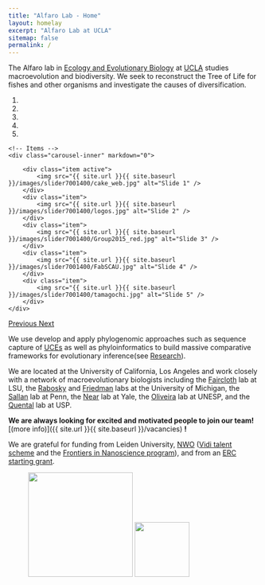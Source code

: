 ```yaml
---
title: "Alfaro Lab - Home"
layout: homelay
excerpt: "Alfaro Lab at UCLA"
sitemap: false
permalink: /
---
```


The Alfaro lab in [Ecology and Evolutionary Biology](https://www.eeb.ucla.edu/) at [UCLA](http://www.ucla.edu/) studies macroevolution and biodiversity. We seek to reconstruct the Tree of Life for fishes and other organisms and investigate the causes of diversification.
 

<div markdown="0" id="carousel" class="carousel slide" data-ride="carousel" data-interval="5000" data-pause="hover" >
    <!-- Menu -->
    <ol class="carousel-indicators">
        <li data-target="#carousel" data-slide-to="0" class="active"></li>
        <li data-target="#carousel" data-slide-to="1"></li>
        <li data-target="#carousel" data-slide-to="2"></li>
        <li data-target="#carousel" data-slide-to="3"></li>
        <li data-target="#carousel" data-slide-to="4"></li>
    </ol>

    <!-- Items -->
    <div class="carousel-inner" markdown="0">

        <div class="item active">
            <img src="{{ site.url }}{{ site.baseurl }}/images/slider7001400/cake_web.jpg" alt="Slide 1" />
        </div>
        <div class="item">
            <img src="{{ site.url }}{{ site.baseurl }}/images/slider7001400/logos.jpg" alt="Slide 2" />
        </div>
        <div class="item">
            <img src="{{ site.url }}{{ site.baseurl }}/images/slider7001400/Group2015_red.jpg" alt="Slide 3" />
        </div>
        <div class="item">
            <img src="{{ site.url }}{{ site.baseurl }}/images/slider7001400/FabSCAU.jpg" alt="Slide 4" />
        </div>
        <div class="item">
            <img src="{{ site.url }}{{ site.baseurl }}/images/slider7001400/tamagochi.jpg" alt="Slide 5" />
        </div>
    </div> 
  <a class="left carousel-control" href="#carousel" role="button" data-slide="prev">
    <span class="glyphicon glyphicon-chevron-left" aria-hidden="true"></span>
    <span class="sr-only">Previous</span>
  </a>
  <a class="right carousel-control" href="#carousel" role="button" data-slide="next">
    <span class="glyphicon glyphicon-chevron-right" aria-hidden="true"></span>
    <span class="sr-only">Next</span>
  </a>
</div>




We use develop and apply phylogenomic approaches such as sequence capture of [UCEs](http://ultraconserved.org/) as well as phyloinformatics to build massive comparative frameworks for evolutionary inference(see [Research](research)).

We are located at the University of California, Los Angeles and work closely with a network of macroevolutionary biologists including the [Faircloth](http://faircloth-lab.org/) lab at LSU, the [Rabosky](http://www.raboskylab.org/) and [Friedman](https://lsa.umich.edu/earth/people/faculty/matt-friedman.html) labs at the University of Michigan, the [Sallan](http://www.laurensallan.com/home) lab at Penn, the [Near](http://nearlab.yale.edu/) lab at Yale, the [Oliveira](http://www2.ibb.unesp.br/departamentos/Morfologia/lab_pesq_biologia_e_genetica_de_peixes.php) lab at UNESP, and the [Quental](https://labmeme.github.io/) lab at USP.

 **We are always looking for excited and motivated people to join our team!** [(more info)]({{ site.url }}{{ site.baseurl }}/vacancies) **!**
 
 
We are grateful for funding from Leiden University, [NWO](www.nwo.nl) ([Vidi talent scheme](http://www.nwo.nl/en/research-and-results/programmes/Talent+Scheme) and the [Frontiers in Nanoscience program](https://www.universiteitleiden.nl/en/research/research-projects/science/frontiers-of-nanoscience-nanofront)), and from an [ERC starting grant](https://erc.europa.eu/funding/starting-grants).

<figure class="fourth">
  <img src="{{ site.url }}{{ site.baseurl }}/images/logopic/Logo_UCLA.jpg" style="width: 210px">
  <img src="{{ site.url }}{{ site.baseurl }}/images/logopic/Logo_NSF.png" style="width: 110px">
<!--   <img src="{{ site.url }}{{ site.baseurl }}/images/logopic/Logo_NWO.jpg" style="width: 120px">
  <img src="{{ site.url }}{{ site.baseurl }}/images/logopic/Logo_ERC.jpg" style="width: 110px"> -->
</figure>







